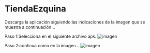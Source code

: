 # TiendaEzquina
Descarga la aplicación siguiendo las indicaciones de la imagen que se muestra a continuación...

Paso 1:Selecciona en el siguiente archivo apk.
![imagen](https://github.com/Nikrovikey/miappApk/assets/134122438/2fd0c8a6-5618-431d-ae69-06881940db8b)


Paso 2:continua como en la imagen...
![imagen](https://github.com/Nikrovikey/miappApk/assets/134122438/2224b51a-558c-4a9e-8880-6f17be8c5d26)
